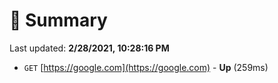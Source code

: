 # 📖 Summary
Last updated: **2/28/2021, 10:28:16 PM**

- `GET` [https://google.com](https://google.com) - **Up** (259ms)
